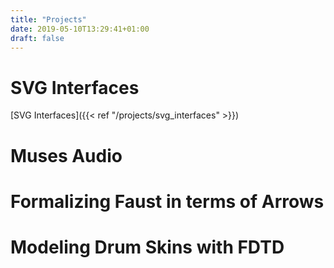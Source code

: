 ```yaml
---
title: "Projects"
date: 2019-05-10T13:29:41+01:00
draft: false
---
```


# SVG Interfaces

[SVG Interfaces]({{< ref "/projects/svg_interfaces" >}})



# Muses Audio

# Formalizing Faust in terms of Arrows

# Modeling Drum Skins with FDTD 


